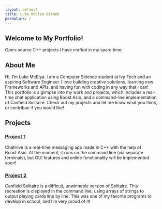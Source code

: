 ```yaml
---
layout: default
title: Luke McElya GitHub
permalink: /
---
```


<!--- Home --->
<section class="hero">
  <h2>
    Welcome to My Portfolio!
  </h2>
  <p>
    Open-source C++ projects I have crafted in my spare time.
  </p>
</section>

<!--- About --->
<section id="about" class="about">
  <h2>About Me</h2>
  <p>
    Hi, I'm Luke McElya. I am a Computer Science student at Ivy Tech and an aspiring Software Engineer.
    I love building creative solutions, learning new Frameworks and APIs, and having fun with coding in any way that I can!
    This portfolio is a glimpse into my work and projects, which includes a real-time chat application using
    Boost.Asio, and a command-line implementation of Canfield Solitaire. Check out my projects and let me know what you think,
    or contribue if you would like!
  </p>
</section>

<!--- Projects --->
<section id="projects" class="projects">
  <h2>Projects</h2>
  <div class="project">
    <h3>
      <a href="https://github.com/lukemcelya/ChatHive" target="_blank">Project 1</a>
    </h3>
    <p>
      ChatHive is a real-time messaging app made in C++ with the help of Boost.Asio. At the moment, it runs on the command line (via separate terminals), but GUI features and online functionality will be implemented soon!
    </p>
  </div>
  <div class="project">
    <h3>
      <a href="https://github.com/lukemcelya/CanfieldSolitaire" target="_blank">Project 2</a>
    </h3>
    <p>
      Canfield Solitaire is a difficult, unwinnable version of Solitaire. This recreation is displayed in the command line, using arrays of strings to output playing cards line by line. This was one of my favorite programs to develop in school, and I’m very proud of it!
    </p>
  </div>
</section>



